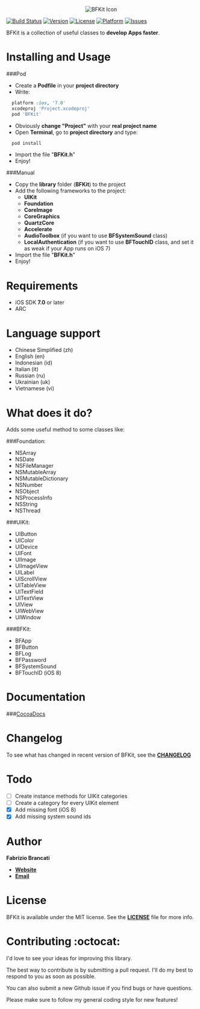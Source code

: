 <p align="center"><img src="http://github.fabriziobrancati.com/bfkit/resources/banner.png" alt="BFKit Icon"></p>

[![Build Status](https://travis-ci.org/FabrizioBrancati/BFKit.svg?branch=master)](https://travis-ci.org/FabrizioBrancati/BFKit)
[![Version](https://img.shields.io/cocoapods/v/BFKit.svg?style=flat)](http://cocoadocs.org/docsets/BFKit)
[![License](https://img.shields.io/cocoapods/l/BFKit.svg?style=flat)](http://cocoadocs.org/docsets/BFKit)
[![Platform](https://img.shields.io/cocoapods/p/BFKit.svg?style=flat)](http://cocoadocs.org/docsets/BFKit)
[![Issues](https://img.shields.io/github/issues/FabrizioBrancati/BFKit.svg?style=flat)](https://github.com/FabrizioBrancati/BFKit/issues)

BFKit is a collection of useful classes to **develop Apps faster**.

Installing and Usage
====================
###Pod
- Create a **Podfile** in your **project directory**
- Write:
```ruby
  platform :ios, '7.0'
  xcodeproj 'Project.xcodeproj'
  pod 'BFKit'
```
- Obviously **change "Project"**  with your **real project name**
- Open **Terminal**, go to **project directory** and type:
```bash
  pod install
```
- Import the file "**BFKit.h**"
- Enjoy!

###Manual
- Copy the **library** folder (**BFKit**) to the project
- Add the following frameworks to the project:
  - **UIKit**
  - **Foundation**
  - **CoreImage**
  - **CoreGraphics**
  - **QuartzCore**
  - **Accelerate**
  - **AudioToolbox** (if you want to use **BFSystemSound** class)
  - **LocalAuthentication** (if you want to use **BFTouchID** class, and set it as weak if your App runs on iOS 7)
- Import the file "**BFKit.h**"
- Enjoy!

Requirements
============
- iOS SDK **7.0** or later
- ARC

Language support
================
- Chinese Simplified (zh)
- English (en)
- Indonesian (id)
- Italian (it)
- Russian (ru)
- Ukrainian (uk)
- Vietnamese (vi)

What does it do?
================
Adds some useful method to some classes like:

###Foundation:
- NSArray
- NSDate
- NSFileManager
- NSMutableArray
- NSMutableDictionary
- NSNumber
- NSObject
- NSProcessInfo
- NSString
- NSThread

###UIKit:
- UIButton
- UIColor
- UIDevice
- UIFont
- UIImage
- UIImageView
- UILabel
- UIScrollView
- UITableView
- UITextField
- UITextView
- UIView
- UIWebView
- UIWindow

###BFKit:
- BFApp
- BFButton
- BFLog
- BFPassword
- BFSystemSound
- BFTouchID (iOS 8)

Documentation
=============
###[CocoaDocs](http://cocoadocs.org/docsets/BFKit)

Changelog
=========
To see what has changed in recent version of BFKit, see the **[CHANGELOG](https://github.com/FabrizioBrancati/BFKit/blob/master/CHANGELOG.md)**

Todo
====
- [ ] Create instance methods for UIKit categories
- [ ] Create a category for every UIKit element
- [x] Add missing font (iOS 8)
- [x] Add missing system sound ids

Author
======
**Fabrizio Brancati**

- **[Website](http://www.fabriziobrancati.com)**
- **[Email](mailto:fabrizio.brancati@gmail.com)**

License
=======
BFKit is available under the MIT license. See the **[LICENSE](https://github.com/FabrizioBrancati/BFKit/blob/master/LICENSE)** file for more info.

Contributing :octocat:
======================
I'd love to see your ideas for improving this library.

The best way to contribute is by submitting a pull request.
I'll do my best to respond to you as soon as possible.

You can also submit a new Github issue if you find bugs or have questions.

Please make sure to follow my general coding style for new features!
